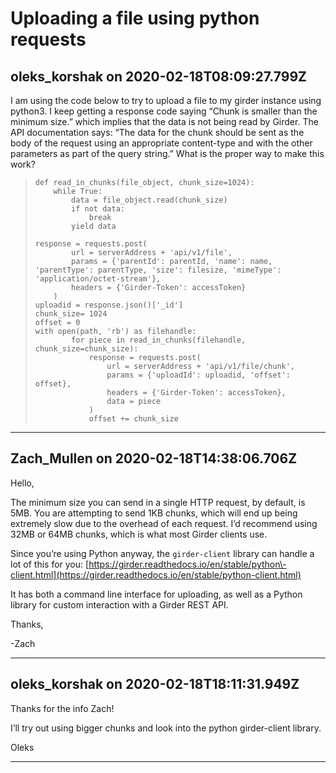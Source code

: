 # Uploading a file using python requests

## oleks_korshak on 2020-02-18T08:09:27.799Z

I am using the code below to try to upload a file to my girder instance using python3\. I keep getting a response code saying “Chunk is smaller than the minimum size.” which implies that the data is not being read by Girder. The API documentation says: “The data for the chunk should be sent as the body of the request using an appropriate content\-type and with the other parameters as part of the query string.” What is the proper way to make this work?



> ```
> def read_in_chunks(file_object, chunk_size=1024):
>     while True:
>         data = file_object.read(chunk_size)
>         if not data:
>             break
>         yield data
> 
> response = requests.post(
>         url = serverAddress + 'api/v1/file', 
>         params = {'parentId': parentId, 'name': name, 'parentType': parentType, 'size': filesize, 'mimeType': 'application/octet-stream'},
>         headers = {'Girder-Token': accessToken}
>     )
> uploadid = response.json()['_id']
> chunk_size= 1024
> offset = 0
> with open(path, 'rb') as filehandle:
>         for piece in read_in_chunks(filehandle, chunk_size=chunk_size):
>             response = requests.post(
>                 url = serverAddress + 'api/v1/file/chunk', 
>                 params = {'uploadId': uploadid, 'offset': offset},
>                 headers = {'Girder-Token': accessToken},
>                 data = piece
>             )
>             offset += chunk_size
> 
> ```


---

## Zach_Mullen on 2020-02-18T14:38:06.706Z

Hello,


The minimum size you can send in a single HTTP request, by default, is 5MB. You are attempting to send 1KB chunks, which will end up being extremely slow due to the overhead of each request. I’d recommend using 32MB or 64MB chunks, which is what most Girder clients use.


Since you’re using Python anyway, the `girder-client` library can handle a lot of this for you: [https://girder.readthedocs.io/en/stable/python\-client.html](https://girder.readthedocs.io/en/stable/python-client.html)


It has both a command line interface for uploading, as well as a Python library for custom interaction with a Girder REST API.


Thanks,


\-Zach


---

## oleks_korshak on 2020-02-18T18:11:31.949Z

Thanks for the info Zach!  

I’ll try out using bigger chunks and look into the python girder\-client library.


Oleks


---

